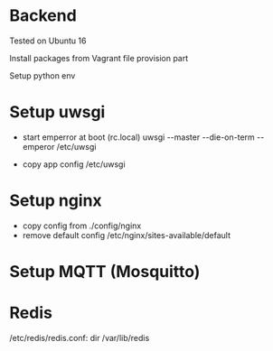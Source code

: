 
Backend
===

Tested on Ubuntu 16

Install packages from Vagrant file provision part

Setup python env


Setup uwsgi
===
- start emperror at boot (rc.local)
uwsgi --master --die-on-term --emperor /etc/uwsgi

- copy app config /etc/uwsgi

Setup nginx
===

- copy config from ./config/nginx
- remove default config /etc/nginx/sites-available/default

Setup MQTT (Mosquitto)
===

Redis
===

/etc/redis/redis.conf:
dir /var/lib/redis


